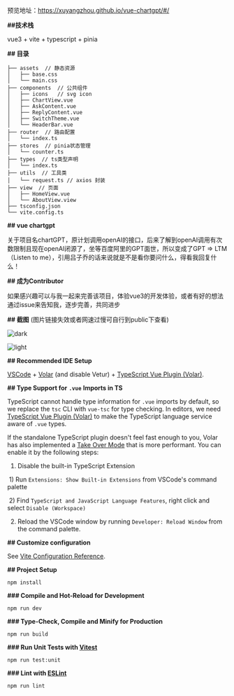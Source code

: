 预览地址：https://xuyangzhou.github.io/vue-chartgpt/#/

**##技术栈**

vue3 + vite + typescript + pinia

**## 目录**

```
├── assets  // 静态资源
│   ├── base.css
│   └── main.css
├── components  // 公共组件
│   ├── icons   // svg icon
│   ├── ChartView.vue
│   ├── AskContent.vue
│   ├── ReplyContent.vue
│   ├── SwitchTheme.vue
│   └── HeaderBar.vue
├── router  // 路由配置
│   └── index.ts
├── stores  // pinia状态管理
│   └── counter.ts
├── types  // ts类型声明
│   └── index.ts
├── utils  // 工具类
│   └── request.ts // axios 封装
├── view  // 页面
│   ├── HomeView.vue
│   └── AboutView.view
├── tsconfig.json
└── vite.config.ts
```



**## vue chartgpt**

关于项目名chartGPT，原计划调用openAI的接口，后来了解到openAI调用有次数限制且现在openAI闭源了，坐等百度阿里的GPT面世，所以变成了GPT => LTM（Listen to me），引用吕子乔的话来说就是不是看你要问什么，得看我回复什么！


**## 成为Contributor**

如果感兴趣可以与我一起来完善该项目，体验vue3的开发体验，或者有好的想法通过issue来告知我，逐步完善，共同进步



**## 截图** (图片链接失效或者网速过慢可自行到public下查看)

![dark](https://i.328888.xyz/2023/02/22/xWVyX.jpeg)

![light](https://i.328888.xyz/2023/02/22/xWyGJ.jpeg)



**## Recommended IDE Setup**



[VSCode](https://code.visualstudio.com/) + [Volar](https://marketplace.visualstudio.com/items?itemName=Vue.volar) (and disable Vetur) + [TypeScript Vue Plugin (Volar)](https://marketplace.visualstudio.com/items?itemName=Vue.vscode-typescript-vue-plugin).



**## Type Support for** **`.vue`** **Imports in TS**



TypeScript cannot handle type information for `.vue` imports by default, so we replace the `tsc` CLI with `vue-tsc` for type checking. In editors, we need [TypeScript Vue Plugin (Volar)](https://marketplace.visualstudio.com/items?itemName=Vue.vscode-typescript-vue-plugin) to make the TypeScript language service aware of `.vue` types.



If the standalone TypeScript plugin doesn't feel fast enough to you, Volar has also implemented a [Take Over Mode](https://github.com/johnsoncodehk/volar/discussions/471#discussioncomment-1361669) that is more performant. You can enable it by the following steps:



1. Disable the built-in TypeScript Extension

​    1) Run `Extensions: Show Built-in Extensions` from VSCode's command palette

​    2) Find `TypeScript and JavaScript Language Features`, right click and select `Disable (Workspace)`

2. Reload the VSCode window by running `Developer: Reload Window` from the command palette.



**## Customize configuration**



See [Vite Configuration Reference](https://vitejs.dev/config/).



**## Project Setup**

```
npm install
```

**### Compile and Hot-Reload for Development**



```
npm run dev
```



**### Type-Check, Compile and Minify for Production**

```
npm run build
```



**### Run Unit Tests with [****Vitest****](**https://vitest.dev/**)**

```
npm run test:unit
```



**### Lint with [****ESLint****](**https://eslint.org/**)**

```
npm run lint
```
